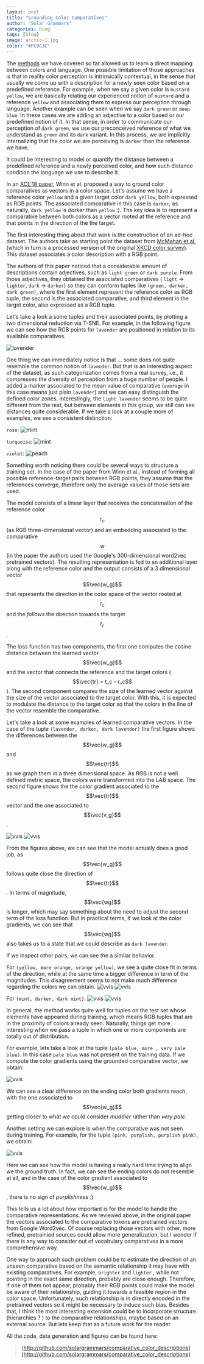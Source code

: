 ```yaml
---
layout: post
title: "Grounding Color Comparatives"
author: "Solar Grammars"
categories: blog
tags: [blog]
image: arctic-1.jpg
color: "#FC9C3C"
---
```






The [methods](https://pabloloyola.github.io/articles/learning-color-language-representations) we have covered so far allowed  us to learn  a direct mapping between colors and language. One possible limitation of those approaches is that in reality color perception is intrinsically contextual, in the sense that usually we come up with a description for a newly seen color based on a predefined reference. For example, when
we say a given color is `mustard yellow`, we are basically relating our experienced notion of `mustard`  and a reference `yellow` and associating them
to express our perception through language. Another example can be seen when we say `dark green` or `deep blue`. In these cases we are adding an adjective to a color based or our predefined notion of it. In that sense, in order to communicate our perception of  `dark green`, we use our preconceived reference of what we understand as `green` and its `dark` variant. In this process, we are implicitly internalizing that the color we are perceiving is `darker` than 
the reference we have. 

It could be interesting to model or quantify the distance between a predefined reference and a newly perceived color, and how such distance condition the language we use to  describe it.

In an [ACL'18 paper](https://www.aclweb.org/anthology/P18-2125), Winn et al. proposed a way to ground color comparatives as vectors in a color space. Let's assume we have a reference color `yellow` and a given target color `dark yellow`, both expressed as RGB points. The associated comparative in this case is `darker`, as naturally, `dark yellow`
 is *darker* than `yellow` :). The key idea is to represent a comparative between both colors as a vector rooted at the reference  and that points in the direction of the the target. 

The first interesting thing about that work is the construction of an ad-hoc dataset. The authors take as starting point  the dataset from [McMahan et al.](https://www.aclweb.org/anthology/Q15-1008) (which in turn is a processed version of the original [XKCD color survey](https://blog.xkcd.com/2010/05/03/color-survey-results/)). This dataset associates a color description with a RGB point.

The authors of this paper noticed that a considerable amount of descriptions contain
adjectives, such as `light green` or `dark purple`. From those adjectives, they obtained the associated comparatives (  `light` -> `lighter`, `dark` -> `darker`) so they can
conform tuples like  `(green, darker, dark green)`, where 
the first element represent the reference color as RGB tuple, the second is the associated comparative, and third element is the target color, also expressed as a  RGB tuple. 

Let's take a look a some tuples and their associated points, by plotting a two dimensional reduction via T-SNE. For example, in the following figure we can see how the RGB points for `lavender` are positioned  in relation to its available comparatives.  

![lavender](/assets/img/blog/color-comparatives/visual_analysis_lavender.png)

One thing we can immediately notice is that ... some does not quite resemble the common notion of `lavender`. But that is an interesting aspect of the dataset, as such categorization comes from a real survey, i.e., it compresses the diversity of perception from a huge number of people.  I added a marker associated to the mean value of comparative (`average` in this case means just plain `lavender`) and we can easy distinguish the defined color zones. Interestingly, the `light lavender` seems to be quite different from the rest, but between elements in this group, we still can see distances quite considerable. If we take a look at a couple more of examples,  we see a consistent distinction: 

`rose`:
![mint](/assets/img/blog/color-comparatives/visual_analysis_rose.png)


`turquoise`:
![mint](/assets/img/blog/color-comparatives/visual_analysis_turquoise.png)


`violet`:
![peach](/assets/img/blog/color-comparatives/visual_analysis_violet.png)


Something worth noticing there could be several ways to structure  a training set. In the case of the paper from Winn et al.,  instead of forming all possible reference-target pairs between RGB points, they assume that the references converge, therefore only the average values of those sets are used. 

The model consists of a linear layer that receives the concatenation of the  reference color $$r_c$$ (as RGB three-dimensional vector) and an embedding associated to the comparative $$w$$ (in the paper the authors used the  Google's 300-dimensional word2vec pretrained vectors). The resulting representation is fed to an additional layer along with the reference color and the output consists of a 3 dimensional vector $$\vec{w_g}$$ that represents the direction in the color space of the vector rooted at $$r_c$$ and the *follows* the direction towards the target $$t_c$$.  

The loss function has two components, the first one computes the cosine distance between the learned vector $$\vec{w_g}$$ and the vector that connects the reference and the target colors ( $$\vec{tr} =  t_c - r_c$$).
The second component compares the size of the learned vector against the size of the vector associated to the target color. With this, it is expected to modulate  the distance to the target color so that the colors in the line of the vector resemble the comparative. 

Let's take a look at some examples of learned comparative vectors.  In the case of the tuple `(lavender, darker, dark lavender)` the first figure shows the differences between the $$\vec{w_g}$$ and $$\vec{tr}$$ as we graph them in a 
three dimensional space. As RGB is not a well defined metric space, the colors were transformed into the LAB
space. The second figure shows the the color gradient associated to the $$\vec{tr}$$ vector and the one associated to $$\vec{v_g}$$. 

![vvis](/assets/img/blog/color-comparatives/vector_visualization_darklavender.png)  ![vvis](/assets/img/blog/color-comparatives/color_gradients_darklavender.png)

From the figures above, we can see that the model actually does a good job, as $$\vec{w_g}$$ follows 
quite close the direction of $$\vec{tr}$$. In terms of magnitude, $$\vec{wg}$$ is longer, which may say something
about the need to adjust the second term of the loss function. But in practical terms, if we look at the color
gradients, we can see that $$\vec{wg}$$ also takes us to a state that we could describe as  `dark lavender`. 

If we inspect other pairs, we can see the a similar behavior. 

For `(yellow, more orange, orange yellow)`, we see a quite close fit in terms of the direction, while at the same time a bigger difference 
in term of the magnitudes. This disagreement seems to not make much difference regarding the colors we can obtain. 
![vvis](/assets/img/blog/color-comparatives/vector_visualization_orangeyellow.png)  ![vvis](/assets/img/blog/color-comparatives/color_gradients_orangeyellow.png)


For `(mint, darker, dark mint)`:
![vvis](/assets/img/blog/color-comparatives/vector_visualization_darkmint.png)  ![vvis](/assets/img/blog/color-comparatives/color_gradients_darkmint.png)

In general,  the method works quite well for tuples on the test set whose elements have appeared during training, which means
RGB  tuples that are in the proximity of colors already seen. Naturally, things get more interesting when we pass a tuple in which  one or more components are totally out of distribution. 

For example, lets take a look at the tuple `(pale blue, more , very pale blue)`. In this case `pale blue` was not present 
on the training data. If we compute the color gradients using 
the grounded comparative vector, we obtain: 

 ![vvis](/assets/img/blog/color-comparatives/unseen_ref_color_gradients_verypaleblue.png)


We can see a clear difference on the ending color both gradients
reach, with the one associated to $$\vec{w_g}$$ getting closer to what we could consider *muddier* rather than *very pale*.  

Another setting we can explore is when the comparative was not seen during training. For example,  for the tuple `(pink, purplish, purplish pink)`, we obtain:

 ![vvis](/assets/img/blog/color-comparatives/unseen_comp_color_gradients_purplishpink.png)

Here we can see how the model is having a really hard time
trying to align we the ground truth. In fact,  we can see the 
ending colors do not resemble at all, and  in the case of
the color gradient associated to $$\vec{w_g}$$, there is no sign 
of  *purplishness* :) 

This tells us a lot about how important is for the model
to handle the comparative representations. As we reviewed above, in the original paper the vectors associated to the comparative
tokens are pretrained vectors from Google Word2vec. Of course replacing those vectors with other, more refined, pretrainied sources could allow more generalization, but I wonder if there is any way to consider out of vocabulary comparatives in a more comprehensive way.

One way to approach such problem could be to estimate the direction of an unseen comparative based on the semantic relationship it may  have with existing comparatives. For example, `brighter` and `lighter` , while not pointing in the exact same direction, probably are close enough. Therefore, if one of them  not appear, probably their RGB points could 
make the model be aware of their relationship, guiding it towards a feasible region in the  color space. Unfortunately, such relationship is in directly encoded in the pretrained vectors so it might be necessary to induce such bias. Besides that, I think the most interesting extension could be 
to incorporate structure  (hierarchies ? ) to the comparative relationships, maybe based on an external source. But lets keep
that as a future work for the reader.  

All the code, data generation and  figures can be found here:


> [http://github.com/solargrammars/comparative_color_descriptions](http://github.com/solargrammars/comparative_color_descriptions)
